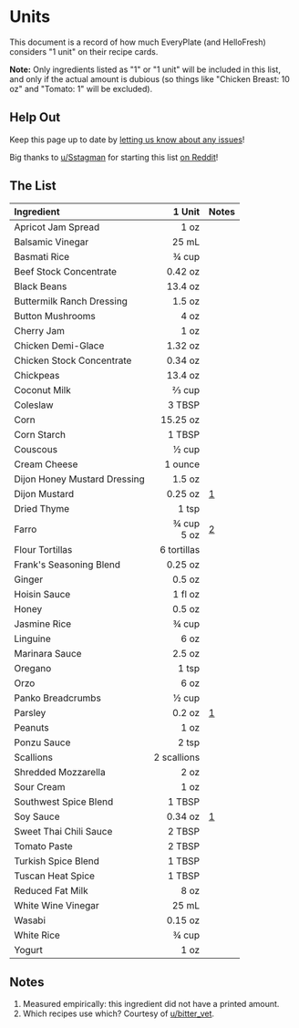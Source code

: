 # Units

This document is a record of how much EveryPlate (and HelloFresh) considers "1 unit" on
their recipe cards.

**Note:** Only ingredients listed as "1" or "1 unit" will be included in this list, and
only if the actual amount is dubious (so things like "Chicken Breast: 10 oz" and "Tomato:
1" will be excluded).

## Help Out

Keep this page up to date by [letting us know about any issues](https://github.com/eslindsey/everyplate/issues)!

Big thanks to [u/Sstagman](https://www.reddit.com/user/Sstagman/) for starting this list
[on Reddit](https://www.reddit.com/r/everyplate/comments/et0ggm/1_unit/)!

## The List

| Ingredient | 1 Unit | Notes |
|:-----------|-------:|:------|
| Apricot Jam Spread | 1 oz |
| Balsamic Vinegar | 25 mL |
| Basmati Rice | ¾ cup |
| Beef Stock Concentrate | 0.42 oz |
| Black Beans | 13.4 oz |
| Buttermilk Ranch Dressing | 1.5 oz |
| Button Mushrooms | 4 oz |
| Cherry Jam | 1 oz |
| Chicken Demi-Glace | 1.32 oz |
| Chicken Stock Concentrate | 0.34 oz |
| Chickpeas | 13.4 oz |
| Coconut Milk | ⅔ cup |
| Coleslaw | 3 TBSP |
| Corn | 15.25 oz |
| Corn Starch | 1 TBSP |
| Couscous | ½ cup |
| Cream Cheese | 1 ounce |
| Dijon Honey Mustard Dressing | 1.5 oz |
| Dijon Mustard | 0.25 oz | [1](#notes) |
| Dried Thyme | 1 tsp |
| Farro | ¾ cup<br/>5 oz | [2](#notes) |
| Flour Tortillas | 6 tortillas |
| Frank's Seasoning Blend | 0.25 oz |
| Ginger | 0.5 oz |
| Hoisin Sauce | 1 fl oz |
| Honey | 0.5 oz |
| Jasmine Rice | ¾ cup |
| Linguine | 6 oz |
| Marinara Sauce | 2.5 oz |
| Oregano | 1 tsp |
| Orzo | 6 oz |
| Panko Breadcrumbs | ½ cup |
| Parsley | 0.2 oz | [1](#notes) |
| Peanuts | 1 oz |
| Ponzu Sauce | 2 tsp |
| Scallions | 2 scallions |
| Shredded Mozzarella | 2 oz |
| Sour Cream | 1 oz |
| Southwest Spice Blend | 1 TBSP |
| Soy Sauce | 0.34 oz | [1](#notes) |
| Sweet Thai Chili Sauce | 2 TBSP |
| Tomato Paste | 2 TBSP |
| Turkish Spice Blend | 1 TBSP |
| Tuscan Heat Spice | 1 TBSP |
| Reduced Fat Milk | 8 oz |
| White Wine Vinegar | 25 mL |
| Wasabi | 0.15 oz |
| White Rice | ¾ cup |
| Yogurt | 1 oz |

## Notes

1. Measured empirically: this ingredient did not have a printed amount.
2. Which recipes use which? Courtesy of [u/bitter_vet](https://www.reddit.com/user/bitter_vet/).
